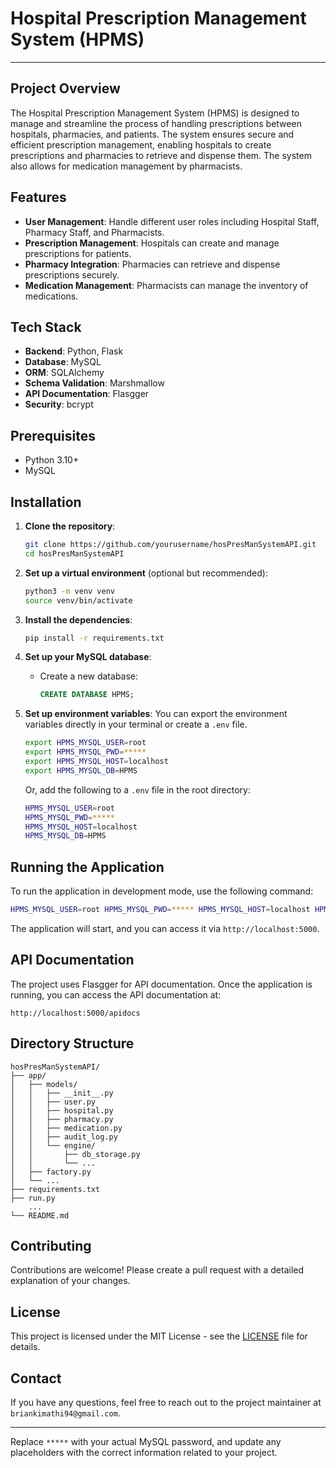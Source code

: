 # Hospital Prescription Management System (HPMS)

---

## Project Overview

The Hospital Prescription Management System (HPMS) is designed to manage and streamline the process of handling prescriptions between hospitals, pharmacies, and patients. The system ensures secure and efficient prescription management, enabling hospitals to create prescriptions and pharmacies to retrieve and dispense them. The system also allows for medication management by pharmacists.

## Features

- **User Management**: Handle different user roles including Hospital Staff, Pharmacy Staff, and Pharmacists.
- **Prescription Management**: Hospitals can create and manage prescriptions for patients.
- **Pharmacy Integration**: Pharmacies can retrieve and dispense prescriptions securely.
- **Medication Management**: Pharmacists can manage the inventory of medications.

## Tech Stack

- **Backend**: Python, Flask
- **Database**: MySQL
- **ORM**: SQLAlchemy
- **Schema Validation**: Marshmallow
- **API Documentation**: Flasgger
- **Security**: bcrypt

## Prerequisites

- Python 3.10+
- MySQL

## Installation

1. **Clone the repository**:

   ```bash
   git clone https://github.com/yourusername/hosPresManSystemAPI.git
   cd hosPresManSystemAPI
   ```

2. **Set up a virtual environment** (optional but recommended):

   ```bash
   python3 -m venv venv
   source venv/bin/activate
   ```

3. **Install the dependencies**:

   ```bash
   pip install -r requirements.txt
   ```

4. **Set up your MySQL database**:

   - Create a new database:
     ```sql
     CREATE DATABASE HPMS;
     ```

5. **Set up environment variables**:
   You can export the environment variables directly in your terminal or create a `.env` file.

   ```bash
   export HPMS_MYSQL_USER=root
   export HPMS_MYSQL_PWD=*****
   export HPMS_MYSQL_HOST=localhost
   export HPMS_MYSQL_DB=HPMS
   ```

   Or, add the following to a `.env` file in the root directory:

   ```bash
   HPMS_MYSQL_USER=root
   HPMS_MYSQL_PWD=*****
   HPMS_MYSQL_HOST=localhost
   HPMS_MYSQL_DB=HPMS
   ```

## Running the Application

To run the application in development mode, use the following command:

```bash
HPMS_MYSQL_USER=root HPMS_MYSQL_PWD=***** HPMS_MYSQL_HOST=localhost HPMS_MYSQL_DB=HPMS python3 -m run
```

The application will start, and you can access it via `http://localhost:5000`.

## API Documentation

The project uses Flasgger for API documentation. Once the application is running, you can access the API documentation at:

```
http://localhost:5000/apidocs
```

## Directory Structure

```
hosPresManSystemAPI/
├── app/
│   ├── models/
│   │   ├── __init__.py
│   │   ├── user.py
│   │   ├── hospital.py
│   │   ├── pharmacy.py
│   │   ├── medication.py
│   │   ├── audit_log.py
│   │   └── engine/
│   │       ├── db_storage.py
│   │       └── ...
│   ├── factory.py
│   └── ...
├── requirements.txt
├── run.py
    ...
└── README.md
```

## Contributing

Contributions are welcome! Please create a pull request with a detailed explanation of your changes.

## License

This project is licensed under the MIT License - see the [LICENSE](LICENSE) file for details.

## Contact

If you have any questions, feel free to reach out to the project maintainer at `briankimathi94@gmail.com`.

---

Replace `*****` with your actual MySQL password, and update any placeholders with the correct information related to your project.
